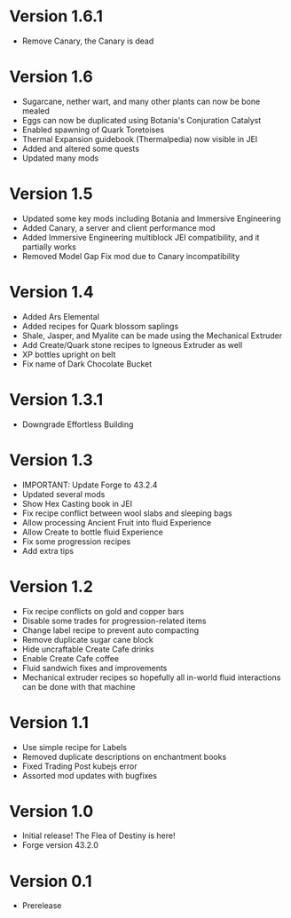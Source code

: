 # Version 1.6.1
- Remove Canary, the Canary is dead

# Version 1.6
- Sugarcane, nether wart, and many other plants can now be bone mealed
- Eggs can now be duplicated using Botania's Conjuration Catalyst
- Enabled spawning of Quark Toretoises
- Thermal Expansion guidebook (Thermalpedia) now visible in JEI
- Added and altered some quests
- Updated many mods

# Version 1.5
- Updated some key mods including Botania and Immersive Engineering
- Added Canary, a server and client performance mod
- Added Immersive Engineering multiblock JEI compatibility, and it partially works
- Removed Model Gap Fix mod due to Canary incompatibility

# Version 1.4
- Added Ars Elemental
- Added recipes for Quark blossom saplings
- Shale, Jasper, and Myalite can be made using the Mechanical Extruder
- Add Create/Quark stone recipes to Igneous Extruder as well
- XP bottles upright on belt
- Fix name of Dark Chocolate Bucket

# Version 1.3.1
- Downgrade Effortless Building

# Version 1.3
- IMPORTANT: Update Forge to 43.2.4
- Updated several mods
- Show Hex Casting book in JEI
- Fix recipe conflict between wool slabs and sleeping bags
- Allow processing Ancient Fruit into fluid Experience
- Allow Create to bottle fluid Experience
- Fix some progression recipes
- Add extra tips

# Version 1.2
- Fix recipe conflicts on gold and copper bars
- Disable some trades for progression-related items
- Change label recipe to prevent auto compacting
- Remove duplicate sugar cane block
- Hide uncraftable Create Cafe drinks
- Enable Create Cafe coffee
- Fluid sandwich fixes and improvements
- Mechanical extruder recipes so hopefully all in-world fluid interactions can be done with that machine

# Version 1.1
- Use simple recipe for Labels
- Removed duplicate descriptions on enchantment books
- Fixed Trading Post kubejs error
- Assorted mod updates with bugfixes

# Version 1.0
- Initial release! The Flea of Destiny is here!
- Forge version 43.2.0

# Version 0.1
- Prerelease
